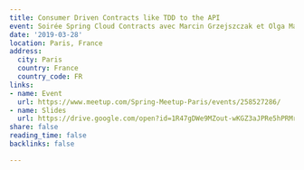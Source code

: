 ```yaml
---
title: Consumer Driven Contracts like TDD to the API
event: Soirée Spring Cloud Contracts avec Marcin Grzejszczak et Olga Maciaszek-Sharma
date: '2019-03-28'
location: Paris, France
address:
  city: Paris
  country: France
  country_code: FR
links:
- name: Event
  url: https://www.meetup.com/Spring-Meetup-Paris/events/258527286/
- name: Slides
  url: https://drive.google.com/open?id=1R47gDWe9MZout-wKGZ3aJPRe5hPRMrX0Zl7Ci6TNfD4
share: false
reading_time: false
backlinks: false

---
```

